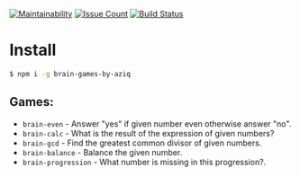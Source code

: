 [![Maintainability](https://api.codeclimate.com/v1/badges/a68e16cabf7e703db7b8/maintainability)](https://codeclimate.com/github/Aziqq/project-lvl1-s280/maintainability)
[![Issue Count](https://codeclimate.com/github/Aziqq/project-lvl1-s280/badges/issue_count.svg)](https://codeclimate.com/github/Aziqq/project-lvl1-s280)
[![Build Status](https://travis-ci.org/Aziqq/project-lvl1-s280.svg?branch=master)](https://travis-ci.org/Aziqq/project-lvl1-s280)

# Install

```sh
$ npm i -g brain-games-by-aziq
```

## Games:

- `brain-even` - Answer "yes" if given number even otherwise answer "no".
- `brain-calc` - What is the result of the expression of given numbers?
- `brain-gcd` - Find the greatest common divisor of given numbers.
- `brain-balance` - Balance the given number.
- `brain-progression` - What number is missing in this progression?.